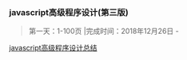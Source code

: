 ### javascript高级程序设计(第三版)   
>第一天：1-100页 |完成时间：2018年12月26日 -       

[javascript高级程序设计总结](https://github.com/13653389794/plain/blob/master/book/总结/javascript高级程序设计第三版.md)   